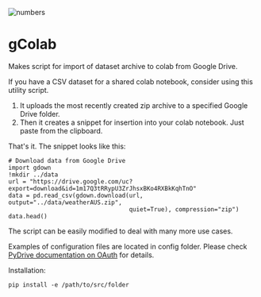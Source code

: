 ![numbers](https://user-images.githubusercontent.com/73858914/151681458-11de4950-b503-470f-8f8d-69cb4fb61035.png)
# gColab
 Makes script for import of dataset archive to colab from Google Drive.   

If you have a CSV dataset for a shared colab notebook, consider using this utility script.

1. It uploads the most recently created zip archive to a specified Google Drive folder.
2. Then it creates a snippet for insertion into your colab notebook. Just paste from the clipboard.

That's it. The snippet looks like this:
```
# Download data from Google Drive
import gdown
!mkdir ../data
url = "https://drive.google.com/uc?export=download&id=1m17Q3tRRypU3ZrJhsxBKo4RXBkKqhTnO"
data = pd.read_csv(gdown.download(url, output="../data/weatherAUS.zip",  
                                  quiet=True), compression="zip")
data.head()
```
The script can be easily modified to deal with many more use cases.

Examples of configuration files are located in config folder. Please check [PyDrive documentation on OAuth](https://pythonhosted.org/PyDrive/oauth.html) for details.

Installation:
```
pip install -e /path/to/src/folder
```
